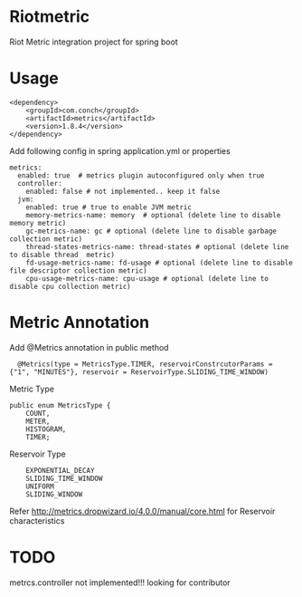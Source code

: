 # Riotmetric
Riot Metric integration project for spring boot


# Usage

```
<dependency>
    <groupId>com.conch</groupId>
    <artifactId>metrics</artifactId>
    <version>1.8.4</version>
</dependency>
```

Add following config in spring application.yml or properties

```
metrics:
  enabled: true  # metrics plugin autoconfigured only when true
  controller:
    enabled: false # not implemented.. keep it false
  jvm:  
    enabled: true # true to enable JVM metric
    memory-metrics-name: memory  # optional (delete line to disable memory metric)
    gc-metrics-name: gc # optional (delete line to disable garbage collection metric)
    thread-states-metrics-name: thread-states # optional (delete line to disable thread  metric)
    fd-usage-metrics-name: fd-usage # optional (delete line to disable file descriptor collection metric)
    cpu-usage-metrics-name: cpu-usage # optional (delete line to disable cpu collection metric)
```   

# Metric Annotation

Add @Metrics annotation in public method
```
  @Metrics(type = MetricsType.TIMER, reservoirConstrcutorParams = {"1", "MINUTES"}, reservoir = ReservoirType.SLIDING_TIME_WINDOW)
```

Metric Type
```
public enum MetricsType {
    COUNT,
    METER,
    HISTOGRAM,
    TIMER;
```

Reservoir Type

```
    EXPONENTIAL_DECAY
    SLIDING_TIME_WINDOW
    UNIFORM
    SLIDING_WINDOW
```

Refer http://metrics.dropwizard.io/4.0.0/manual/core.html for Reservoir characteristics


# TODO

metrcs.controller not implemented!!! looking for contributor

